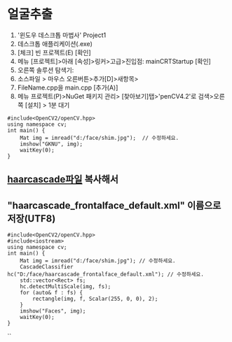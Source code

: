 # 얼굴추출

1. '윈도우 데스크톱 마법사'   Project1
2. 데스크톱 애플리케이션(.exe)
3. [체크] 빈 프로젝트(E) [확인]
4. 메뉴 [프로젝트]>아래 [속성]>링커>고급>진입점: mainCRTStartup [확인]
5. 오른쪽 솔루션 탐색기: 
6. 소스파일 > 마우스 오른버튼>추가[D]>새항목>
7. FileName.cpp을 main.cpp [추가(A)]
8. 메뉴 프로젝트(P)>NuGet 패키지 관리> [찾아보기]탭>'penCV4.2'로 검색>오른쪽 [설치] > 1분 대기

```
#include<OpenCV2/openCV.hpp>
using namespace cv;
int main() {
	Mat img = imread("d:/face/shim.jpg");  // 수정하세요.
	imshow("GKNU", img);
	waitKey(0);
}
```


## [haarcascade파일](https://raw.githubusercontent.com/opencv/opencv/master/data/haarcascades/haarcascade_frontalface_default.xml) 복사해서 
## "haarcascade_frontalface_default.xml" 이름으로 저장(UTF8)

```
#include<OpenCV2/openCV.hpp>
#include<iostream>
using namespace cv;
int main() {
	Mat img = imread("d:/face/shim.jpg"); // 수정하세요.
	CascadeClassifier hc("D:/face/haarcascade_frontalface_default.xml"); // 수정하세요.
	std::vector<Rect> fs;
	hc.detectMultiScale(img, fs);
	for (auto& f : fs) {
		rectangle(img, f, Scalar(255, 0, 0), 2);
	}
	imshow("Faces", img);
	waitKey(0);
}
```
``

